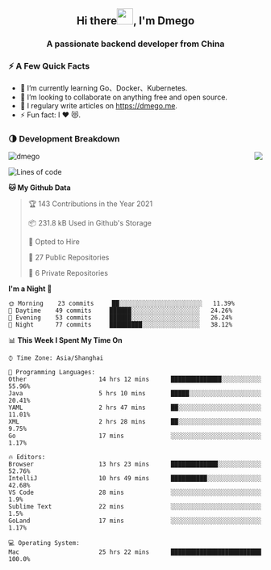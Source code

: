 <h2 align="center">Hi there<img src="https://cdn.jsdelivr.net/gh/dmego/images/img/Hi.gif" height="32" />, I'm Dmego </h2>
<h3 align="center">A passionate backend developer from China</h3>

### ⚡️ A Few Quick Facts

<ul>
    <li> 🌱 I’m currently learning Go、Docker、Kubernetes.</li>
    <li> 👯 I’m looking to collaborate on anything free and open source.</li>
    <li> 📝 I regulary write articles on <a href="https://dmego.me">https://dmego.me</a>.</li>
    <li> ⚡ Fun fact: I ❤️ 😻.</li>
</ul>

### 🌗 Development Breakdown

<img src="https://komarev.com/ghpvc/?username=dmego" alt="dmego" />

<img align="right" src="https://github-readme-stats.vercel.app/api?username=dmego&show_icons=true&icon_color=1573B3&hide_title=true&text_color=718096&bg_color=00000000&hide_border=true"/>

<!--START_SECTION:waka-->
![Lines of code](https://img.shields.io/badge/From%20Hello%20World%20I%27ve%20Written-228236%20lines%20of%20code-blue)

**🐱 My Github Data** 

> 🏆 143 Contributions in the Year 2021
 > 
> 📦 231.8 kB Used in Github's Storage 
 > 
> 💼 Opted to Hire
 > 
> 📜 27 Public Repositories 
 > 
> 🔑 6 Private Repositories  
 > 
**I'm a Night 🦉** 

```text
🌞 Morning    23 commits     ██░░░░░░░░░░░░░░░░░░░░░░░   11.39% 
🌆 Daytime    49 commits     ██████░░░░░░░░░░░░░░░░░░░   24.26% 
🌃 Evening    53 commits     ██████░░░░░░░░░░░░░░░░░░░   26.24% 
🌙 Night      77 commits     █████████░░░░░░░░░░░░░░░░   38.12%

```


📊 **This Week I Spent My Time On** 

```text
⌚︎ Time Zone: Asia/Shanghai

💬 Programming Languages: 
Other                    14 hrs 12 mins      ██████████████░░░░░░░░░░░   55.96% 
Java                     5 hrs 10 mins       █████░░░░░░░░░░░░░░░░░░░░   20.41% 
YAML                     2 hrs 47 mins       ██░░░░░░░░░░░░░░░░░░░░░░░   11.01% 
XML                      2 hrs 28 mins       ██░░░░░░░░░░░░░░░░░░░░░░░   9.75% 
Go                       17 mins             ░░░░░░░░░░░░░░░░░░░░░░░░░   1.17%

🔥 Editors: 
Browser                  13 hrs 23 mins      █████████████░░░░░░░░░░░░   52.76% 
IntelliJ                 10 hrs 49 mins      ██████████░░░░░░░░░░░░░░░   42.68% 
VS Code                  28 mins             ░░░░░░░░░░░░░░░░░░░░░░░░░   1.9% 
Sublime Text             22 mins             ░░░░░░░░░░░░░░░░░░░░░░░░░   1.5% 
GoLand                   17 mins             ░░░░░░░░░░░░░░░░░░░░░░░░░   1.17%

💻 Operating System: 
Mac                      25 hrs 22 mins      █████████████████████████   100.0%

```


<!--END_SECTION:waka-->

